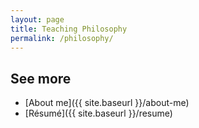 ```yaml
---
layout: page
title: Teaching Philosophy
permalink: /philosophy/
---
```


## See more

- [About me]({{ site.baseurl }}/about-me)
- [Résumé]({{ site.baseurl }}/resume)
